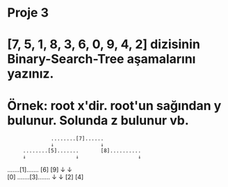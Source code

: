 # Proje 3
# [7, 5, 1, 8, 3, 6, 0, 9, 4, 2] dizisinin Binary-Search-Tree aşamalarını yazınız.

# Örnek: root x'dir. root'un sağından y bulunur. Solunda z bulunur vb.

                  ........[7]......
                  ↓               ↓
         ........[5].......       [8]..........
         ↓                ↓                   ↓
 .......[1].......       [6]                 [9]
 ↓               ↓    
[0]      .......[3].......
         ↓               ↓ 
        [2]             [4] 
